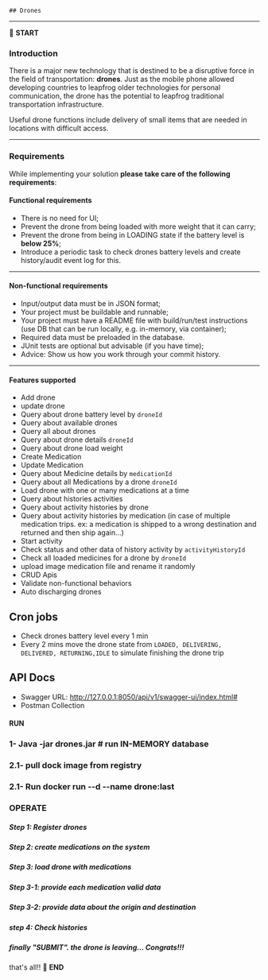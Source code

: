     ## Drones

-----------------------------------------------------

:scroll: **START**

### Introduction

There is a major new technology that is destined to be a disruptive force in the field of transportation: **drones**. Just as the mobile phone allowed developing countries to leapfrog older technologies for personal communication, the drone has the potential to leapfrog traditional transportation infrastructure.

Useful drone functions include delivery of small items that are needed in locations with difficult access.

-------------------------------------------------------

### Requirements

While implementing your solution **please take care of the following requirements**: 

#### Functional requirements

- There is no need for UI;
- Prevent the drone from being loaded with more weight that it can carry;
- Prevent the drone from being in LOADING state if the battery level is **below 25%**;
- Introduce a periodic task to check drones battery levels and create history/audit event log for this.

---------------------------------------------------------

#### Non-functional requirements

- Input/output data must be in JSON format;
- Your project must be buildable and runnable;
- Your project must have a README file with build/run/test instructions (use DB that can be run locally, e.g. in-memory, via container);
- Required data must be preloaded in the database.
- JUnit tests are optional but advisable (if you have time);
- Advice: Show us how you work through your commit history.

-----------------------------------------------------------

#### Features supported
* Add drone
* update drone
* Query about drone battery level by ``droneId``
* Query about available drones
* Query all about drones
* Query about  drone details ``droneId``
* Query about drone load weight
* Create Medication
* Update Medication
* Query about Medicine details by ``medicationId``
* Query about all Medications by a drone ``droneId``
* Load drone with one or many medications at a time
* Query about histories activities
* Query about activity histories by drone
* Query about activity histories by medication (in case of multiple medication trips. ex: a medication is shipped to a wrong destination and returned and then ship again...) 
* Start activity
* Check status and other data of history activity by ``activityHistoryId``
* Check all loaded medicines for a drone by ``droneId``
* upload image medication file and rename it randomly 
* CRUD Apis 
* Validate non-functional behaviors
* Auto discharging drones

## Cron jobs
* Check drones battery level every 1 min
* Every 2 mins move the drone state from ```LOADED,
  DELIVERING,
  DELIVERED,
  RETURNING,IDLE``` to simulate finishing the drone trip

## API Docs 
 - Swagger URL: http://127.0.0.1:8050/api/v1/swagger-ui/index.html#
 - Postman Collection
#### RUN
### 1- Java -jar drones.jar # run IN-MEMORY database
### 2.1- pull dock image from registry
### 2.1- Run docker run --d --name drone:last
### OPERATE
##### Step 1: Register drones
##### Step 2: create medications on the system
##### Step 3: load drone with medications
##### Step 3-1: provide each medication valid data
##### Step 3-2: provide data about the origin and destination
##### step 4: Check histories
##### finally "SUBMIT". the drone is leaving... Congrats!!!

that's all!!
:scroll: **END** 
